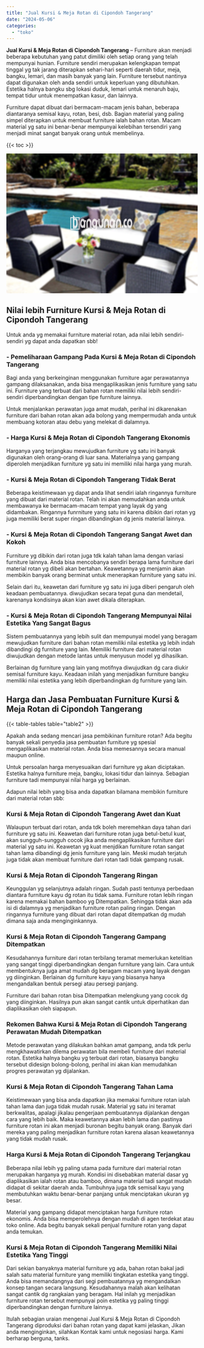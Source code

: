 ```yaml
---
title: "Jual Kursi & Meja Rotan di Cipondoh Tangerang"
date: "2024-05-06"
categories: 
  - "toko"
---
```


**Jual Kursi & Meja Rotan di Cipondoh Tangerang** – Furniture akan menjadi beberapa kebutuhan yang patut dimiliki oleh setiap orang yang telah mempunyai hunian. Furniture sendiri merupakan kelengkapan tempat tinggal yg tak jarang diterapkan sehari-hari seperti daerah tidur, meja, bangku, lemari, dan masih banyak yang lain. Furniture tersebut nantinya dapat digunakan oleh anda sendiri untuk keperluan yang dibutuhkan. Estetika halnya bangku sbg lokasi duduk, lemari untuk menaruh baju, tempat tidur untuk menempatkan kasur, dan lainnya.

Furniture dapat dibuat dari bermacam-macam jenis bahan, beberapa diantaranya semisal kayu, rotan, besi, dsb. Bagian material yang paling simpel diterapkan untuk membuat furniture ialah bahan rotan. Macam material yg satu ini benar-benar mempunyai kelebihan tersendiri yang menjadi minat sangat banyak orang untuk membelinya.

{{< toc >}}

![Jual Kursi & Meja Rotan di Cipondoh Tangerang](/images/kursi-meja-rotan-murah40.png)

## Nilai lebih Furniture Kursi & Meja Rotan di Cipondoh Tangerang

Untuk anda yg memakai furniture material rotan, ada nilai lebih sendiri-sendiri yg dapat anda dapatkan sbb!

### \- Pemeliharaan Gampang Pada Kursi & Meja Rotan di Cipondoh Tangerang

Bagi anda yang berkeinginan menggunakan furniture agar perawatannya gampang dilaksanakan, anda bisa mengaplikasikan jenis furniture yang satu ini. Furniture yang terbuat dari bahan rotan memiliki nilai lebih sendiri-sendiri diperbandingkan dengan tipe furniture lainnya.

Untuk menjalankan perawatan juga amat mudah, perihal ini dikarenakan furniture dari bahan rotan akan ada bolong yang mempermudah anda untuk membuang kotoran atau debu yang melekat di dalamnya.

### \- Harga Kursi & Meja Rotan di Cipondoh Tangerang Ekonomis

Harganya yang terjangkau mewujudkan furniture yg satu ini banyak digunakan oleh orang-orang di luar sana. Materialnya yang gampang diperoleh menjadikan furniture yg satu ini memiliki nilai harga yang murah.

### \- Kursi & Meja Rotan di Cipondoh Tangerang Tidak Berat

Beberapa keistimewaan yg dapat anda lihat sendiri ialah ringannya furniture yang dibuat dari material rotan. Telah ini akan memudahkan anda untuk membawanya ke bermacam-macam tempat yang layak dg yang didambakan. Ringannya funrniture yang satu ini karena dibikin dari rotan yg juga memiliki berat super ringan dibandingkan dg jenis material lainnya.

### \- Kursi & Meja Rotan di Cipondoh Tangerang Sangat Awet dan Kokoh

Furniture yg dibikin dari rotan juga tdk kalah tahan lama dengan variasi furniture lainnya. Anda bisa mencobanya sendiri berapa lama furniture dari material rotan yg dibeli akan bertahan. Keawetannya yg menjamin akan membikin banyak orang berminat untuk menerapkan furniture yang satu ini.

Selain dari itu, keawetan dari furniture yg satu ini juga diberi pengaruh oleh keadaan pembuatannya. diwujudkan secara tepat guna dan mendetail, karenanya kondisinya akan kian awet dikala diterapkan.

### \- Kursi & Meja Rotan di Cipondoh Tangerang Mempunyai Nilai Estetika Yang Sangat Bagus

Sistem pembuatannya yang lebih sulit dan mempunyai model yang beragam mewujudkan furniture dari bahan rotan memiliki nilai estetika yg lebih indah dibandingi dg furniture yang lain. Memiliki furniture dari material rotan diwujudkan dengan metode lantas untuk menyusun model yg dihasilkan.

Berlainan dg furniture yang lain yang motifnya diwujudkan dg cara diukir semisal furniture kayu. Keadaan inilah yang menjadikan furniture bangku memiliki nilai estetika yang lebih diperbandingkan dg furniture yang lain.

## Harga dan Jasa Pembuatan Furniture Kursi & Meja Rotan di Cipondoh Tangerang

{{< table-tables table="table2" >}}

Apakah anda sedang mencari jasa pembikinan furniture rotan? Ada begitu banyak sekali penyedia jasa pembuatan furniture yg spesial mengaplikasikan material rotan. Anda bisa memesannya secara manual maupun online.

Untuk persoalan harga menyesuaikan dari furniture yg akan diciptakan. Estetika halnya furniture meja, bangku, lokasi tidur dan lainnya. Sebagian furniture tadi mempunyai nilai harga yg berlainan.

Adapun nilai lebih yang bisa anda dapatkan bilamana membikin furniture dari material rotan sbb:

### Kursi & Meja Rotan di Cipondoh Tangerang Awet dan Kuat

Walaupun terbuat dari rotan, anda tdk boleh meremehkan daya tahan dari furniture yg satu ini. Keawetan dari furniture rotan juga betul-betul kuat, akan sungguh-sungguh cocok jika anda mengaplikasikan furniture dari material yg satu ini. Keawetan yg kuat menjdikan furniture rotan sangat tahan lama dibandingi dg jenis furniture yang lain. Meski mudah terjatuh juga tidak akan membuat furniture dari rotan tadi tidak gampang rusak.

### Kursi & Meja Rotan di Cipondoh Tangerang Ringan

Keunggulan yg selanjutnya adalah ringan. Sudah pasti tentunya perbedaan diantara furniture kayu dg rotan itu tidak sama. Furniture rotan lebih ringan karena memakai bahan bamboo yg Ditempatkan. Sehingga tidak akan ada isi di dalamnya yg menjadikan furniture rotan paling ringan. Dengan ringannya furniture yang dibuat dari rotan dapat ditempatkan dg mudah dimana saja anda menginginkannya.

### Kursi & Meja Rotan di Cipondoh Tangerang Gampang Ditempatkan

Kesudahannya furniture dari rotan terbilang teramat memerlukan ketelitian yang sangat tinggi diperbandingkan dengan furniture yang lain. Cara untuk membentuknya juga amat mudah dg beragam macam yang layak dengan yg diinginkan. Berlainan dg furniture kayu yang biasanya hanya mengandalkan bentuk persegi atau persegi panjang.

Furniture dari bahan rotan bisa Ditempatkan melengkung yang cocok dg yang diinginkan. Hasilnya pun akan sangat cantik untuk diperhatikan dan diaplikasikan oleh siapapun.

### Rekomen Bahwa Kursi & Meja Rotan di Cipondoh Tangerang Perawatan Mudah Ditempatkan

Metode perawatan yang dilakukan bahkan amat gampang, anda tdk perlu mengkhawatirkan dilema perawatan bila membeli furniture dari material rotan. Estetika halnya bangku yg terbuat dari rotan, biasanya bangku tersebut didesign bolong-bolong, perihal ini akan kian memudahkan progres perawatan yg dijalankan.

### Kursi & Meja Rotan di Cipondoh Tangerang Tahan Lama

Keistimewaan yang bisa anda dapatkan jika memakai furniture rotan ialah tahan lama dan juga tidak mudah rusak. Material yg satu ini teramat berkwalitas, apalagi jikalau pengerjaan pembuatannya dijalankan dengan cara yang lebih baik. Maka keawetannya akan lebih lama dan pastinya furniture rotan ini akan menjadi buronan begitu banyak orang. Banyak dari mereka yang paling menjadikan furniture rotan karena alasan keawetannya yang tidak mudah rusak.

### Harga Kursi & Meja Rotan di Cipondoh Tangerang Terjangkau

Beberapa nilai lebih yg paling utama pada furniture dari material rotan merupakan harganya yg murah. Kondisi ini disebabkan material dasar yg diaplikasikan ialah rotan atau bamboo, dimana material tadi sangat mudah didapat di sekitar daerah anda. Tumbuhnya juga tdk semisal kayu yang membutuhkan waktu benar-benar panjang untuk menciptakan ukuran yg besar.

Material yang gampang didapat menciptakan harga furniture rotan ekonomis. Anda bisa memperolehnya dengan mudah di agen terdekat atau toko online. Ada begitu banyak sekali penjual furniture rotan yang dapat anda temukan.

### Kursi & Meja Rotan di Cipondoh Tangerang Memiliki Nilai Estetika Yang Tinggi

Dari sekian banyaknya material furniture yg ada, bahan rotan bakal jadi salah satu material furniture yang memiliki tingkatan estetika yang tinggi. Anda bisa memandangnya dari segi pembuatannya yg mengandalkan konsep tangan secara langsung. Kesudahannya malah akan kelihatan sangat cantik dg rangkaian yang beragam. Hal inilah yg menjadikan furniture rotan tersebut mempunyai poin estetika yg paling tinggi diperbandingkan dengan furniture lainnya.

Itulah sebagian uraian mengenai Jual Kursi & Meja Rotan di Cipondoh Tangerang diproduksi dari bahan rotan yang dapat kami jelaskan, Jikan anda menginginkan, silahkan Kontak kami untuk negosiasi harga. Kami berharap berguna, tanks.
